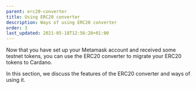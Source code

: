 ```yaml
---
parent: erc20-converter
title: Using ERC20 converter
description: Ways of using ERC20 converter
order: 3
last_updated: 2021-05-18T12:56:20+01:00
---
```


Now that you have set up your Metamask account and received some testnet tokens, you can use the ERC20 converter to migrate your ERC20 tokens to Cardano. 

In this section, we discuss the features of the ERC20 converter and ways of using it.
